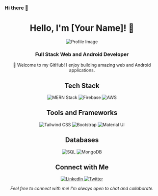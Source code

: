 ### Hi there 👋

<h1 align="center">Hello, I'm [Your Name]! 👋</h1>

<p align="center">
  <img src="https://your-image-url.com/your-image.png" alt="Profile Image" />
</p>

<h3 align="center">Full Stack Web and Android Developer</h3>

<p align="center">
  🚀 Welcome to my GitHub! I enjoy building amazing web and Android applications.
</p>

<h2 align="center">Tech Stack</h2>

<p align="center">
  <img src="https://your-tech-icon-url.com/mern.png" alt="MERN Stack" />
  <img src="https://your-tech-icon-url.com/firebase.png" alt="Firebase" />
  <img src="https://your-tech-icon-url.com/aws.png" alt="AWS" />
  <!-- Add more icons for your stack -->
</p>

<h2 align="center">Tools and Frameworks</h2>

<p align="center">
  <img src="https://your-tech-icon-url.com/tailwindcss.png" alt="Tailwind CSS" />
  <img src="https://your-tech-icon-url.com/bootstrap.png" alt="Bootstrap" />
  <img src="https://your-tech-icon-url.com/mui.png" alt="Material UI" />
  <!-- Add more icons for your tools and frameworks -->
</p>

<h2 align="center">Databases</h2>

<p align="center">
  <img src="https://your-tech-icon-url.com/sql.png" alt="SQL" />
  <img src="https://your-tech-icon-url.com/mongodb.png" alt="MongoDB" />
  <!-- Add more icons for your databases -->
</p>

<h2 align="center">Connect with Me</h2>

<p align="center">
  <a href="https://linkedin.com/in/yourusername" target="_blank">
    <img src="https://your-icon-url.com/linkedin.png" alt="LinkedIn" />
  </a>
  <a href="https://twitter.com/yourusername" target="_blank">
    <img src="https://your-icon-url.com/twitter.png" alt="Twitter" />
  </a>
  <!-- Add more links to your social profiles -->
</p>

<p align="center">
  <em>Feel free to connect with me! I'm always open to chat and collaborate.</em>
</p>

